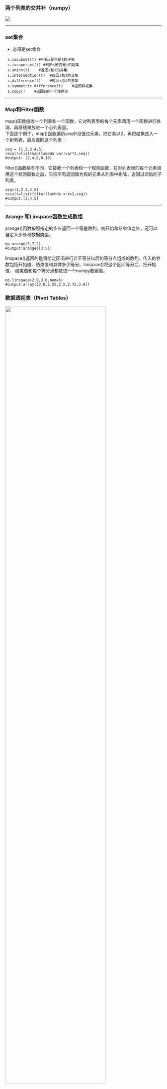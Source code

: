 ### 两个列表的交并补（numpy）

<img src="https://images2015.cnblogs.com/blog/981211/201610/981211-20161002143706024-92494456.png" >

----------------------
### set集合

* 必须是set集合

```
 s.issubset(t) #判断s是否是t的子集  
 s.issuperset(t) #判断s是否是t的超集  
 s.union(t)    #返回s和t的并集  
 s.intersection(t)  #返回s和t的交集  
 s.difference(t)    #返回s与t的差集  
 s.symmetric_difference(t)    #返回异或集  
 s.copy()    #返回s的一个浅拷贝  
```
------------------------------------------------------------------------

### Map和Filter函数

map()函数接收一个列表和一个函数，它对列表里的每个元素调用一个函数进行处理，再将结果放进一个心列表里。  
下面这个例子，map()函数遍历seq中没饿过元素，把它乘以2，再把结果放入一个新列表，最后返回这个列表：  
```
seq = [1,2,3,4,5]  
result=list(map(lambda var:var*2,seq))  
#output: [2,4,6,8,10]
```

filter()函数略有不同，它接收一个列表和一个规则函数，在对列表里的每个元素调用这个规则函数之后，它把所有返回值为假的元素从列表中剔除，返回过滤后的子列表。  
```
seq=[1,2,3,4,5]  
result=list(filter(lambda x:x>2,seq))  
#output:[3,4,5]
```

-----------------------------------------------------------------------------

### Arange 和Linspace函数生成数组

arange()函数按照指定的步长返回一个等差数列。初开始和结束值之外，还可以自定义步长和数据类型。  
```
np.arange(3,7,2)  
#output:arange([3,5])  
```

linspace()返回的是将给定区间进行若干等分以后的等分点组成的数列。传入的参数包括开始值、结束值和具体多少等分。linspace()将这个区间等分后，把开始值、
结束值和每个等分点都放进一个numpy数组里。  

```
np.linspace(2.0,3.0,num=5)  
#output:array([2.0,2.25,2.5,2.75,3.0])
```

### 数据透视表（Pivot Tables）

<img class=""  data-src="https://mmbiz.qpic.cn/mmbiz_png/ldSjzkNDxll0yx0LAoz4Wib0As3P9gs1lQW0zvChlNDdTPuicgvS1K7Rtyibx6ic7w4DMRJPRrfPIiaMd5yUWlv9orw/640?wx_fmt=png" data-type="png" data-w="463" height="662.25pt" style="width: 80% !important; height: auto !important; visibility: visible !important;" width="347.25pt" _width="80%" src="https://mmbiz.qpic.cn/mmbiz_png/ldSjzkNDxll0yx0LAoz4Wib0As3P9gs1lQW0zvChlNDdTPuicgvS1K7Rtyibx6ic7w4DMRJPRrfPIiaMd5yUWlv9orw/640?wx_fmt=png&amp;tp=webp&amp;wxfrom=5&amp;wx_lazy=1" data-fail="0">


### 多维列表合并  
list3=np.concatenate((list1,list2),axis=1)    #按列合并

-----------------------

### 获得索引位置

```
np.nonzero(data[col]==da) #获得索引位置，返回col列值为da的所有位置组成的np数组
# output:    (array([0, 2, 4], dtype=int64),)
```

```
# 返回最小值索引位置
np.argmin(a,axis = None/0/1)
```


-----------------------------------

### 按条件转换值，清洗重新赋予值

```
#将class列的versicolor转换成Iris-versicolor
iris_data.loc[iris_data['class'] == 'versicolor', 'class'] = 'Iris-versicolor'
iris_data.loc[iris_data['class'] == 'Iris-setossa', 'class'] = 'Iris-setosa'
```

```
#利用字典转换
os_type_mapping = {'h5':'H5','android':'Android','ios':'IOS'}
f = lambda x : os_type_mapping.get(x,x)
userInfor31_32.os_type = userInfor31_32.os_type.map(f)
```

```
# 利用transform转换
@data
   a  b  c  d  e
li    1  2  3  4  5
chen  2  1  1  2  2
wang  1  2  3  4  5
zhao  2  1  1  2  2
qian  1  2  3  4  5

# data里每个元素位置的取值由transform函数的参数函数计算
data.group(['ss','kk','kk','ss','ss']).ransform(np.mean) # data里每个位置元素取对应分组列的均值

```

```
# re 模块
 pattern = re.compile(r'</?\w+[^>]*>', re.S)  # 匹配特殊字符
 comment = re.sub(pattern, '', comment)   # 将匹配的特殊字符转化为空值
```

### 筛选

```
iris_data = iris_data.loc[(iris_data['class'] != 'Iris-setosa') | (iris_data['sepal_width_cm'] >= 2.5)]

iris_data.loc[(iris_data['class'] == 'Iris-versicolor') & (iris_data['sepal_length_cm'] < 1.0)]
```

```
 #逻辑运算
 # 筛选出df列表中comments列种小于等于10000大于等于1000的值
df[(df.comments>=1000) & (df.comments<=10000)]
```

#### 字符串匹配 | 模糊匹配

```
#字符匹配
# df列表中title列中的值包含‘台电’的数据
df[df.title.str.contains('台电', na=False)]
```

```
# 去掉手机版本，保留手机型号
if data['手机型号'][i].find('iPhone') != -1:
    data['手机型号'][i] = data['手机型号'][i].replace(data['手机型号'][i],'iPhone')
```

```
# 正则表达式，根据user_input匹配列表collection中的字符串，并按照匹配长度和起始位置进行排序并返回
import re
def fuzzyfinder(user_input, collection):
    suggestions = []
    pattern = '.*?'.join(user_input)    # Converts 'djm' to 'd.*?j.*?m'
    regex = re.compile(pattern)         # Compiles a regex.
    for item in collection:
        match = regex.search(item)      # Checks if the current item matches the regex.
        if match:
            suggestions.append((len(match.group()), match.start(), item))
    return [x for _, _, x in sorted(suggestions)]
```

------------------

### 将一维转换为二维

```
>>> a = np.array((1,2,3))
>>> b = np.array((2,3,4))
>>> np.column_stack((a,b))
array([[1, 2],
       [2, 3],
       [3, 4]])
```

---------------

### 窗函数

窗函数（window function）经常用在频域信号分析中  
```
df = pd.DataFrame({'B': [0, 1, 2, np.nan, 4]})
df.rolling(2).sum()
#output:    B    NaN     1.0      3.0        NaN           NaN
```

-------------------

### 时间模块datetime

```
# 将时间格式转化为日期格式（保留日期去掉时间）
data['交易时间'] = pd.to_datetime(data['交易时间']).dt.normalize()
```
```
# 将字符串转换为时间格式
datetime.datetime.strptime(x, "%Y-%m-%d %H:%M:%S")

# 今天的日期
today = datetime.date.today()

# 上月的日期
from  dateutil.relativedelta import relativedelta
T_M = datetime.date.today() - relativedelta(months=+1)

# 昨天的日期(T)
T = (today + datetime.timedelta(days=-1)).strftime('%Y-%m-%d') # 得到的是字符串
T = datetime.datetime.strptime(T, "%Y-%m-%d")
T = T.date() # 获得日期格式的日期
```
